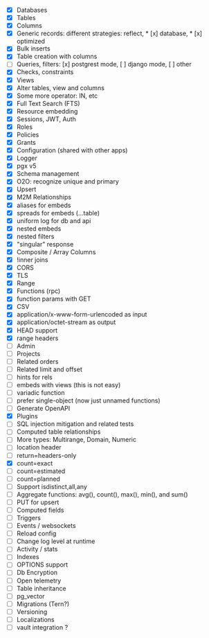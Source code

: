 * [x] Databases
* [x] Tables
* [x] Columns
* [x] Generic records: different strategies: reflect, * [x] database, * [x] optimized
* [x] Bulk inserts
* [x] Table creation with columns 
* [ ] Queries, filters: [x] postgrest mode, [ ] django mode, [ ] other
* [x] Checks, constraints
* [x] Views
* [x] Alter tables, view and columns
* [x] Some more operator: IN, etc
* [x] Full Text Search (FTS)
* [x] Resource embedding
* [x] Sessions, JWT, Auth
* [x] Roles
* [x] Policies
* [x] Grants
* [x] Configuration (shared with other apps) 
* [x] Logger
* [x] pgx v5
* [x] Schema management
* [x] O2O: recognize unique and primary
* [x] Upsert
* [x] M2M Relationships
* [x] aliases for embeds
* [x] spreads for embeds (...table)
* [x] uniform log for db and api
* [x] nested embeds
* [x] nested filters
* [x] "singular" response
* [x] Composite / Array Columns
* [x] !inner joins
* [x] CORS
* [x] TLS
* [x] Range
* [x] Functions (rpc)
* [x] function params with GET
* [x] CSV
* [x] application/x-www-form-urlencoded as input
* [x] application/octet-stream as output
* [x] HEAD support
* [x] range headers
* [ ] Admin
* [ ] Projects
* [ ] Related orders
* [ ] Related limit and offset
* [ ] hints for rels
* [ ] embeds with views (this is not easy)
* [ ] variadic function
* [ ] prefer single-object (now just unnamed functions)
* [ ] Generate OpenAPI
* [x] Plugins
* [ ] SQL injection mitigation and related tests
* [ ] Computed table relationships
* [ ] More types: Multirange, Domain, Numeric
* [ ] location header
* [ ] return=headers-only
* [x] count=exact
* [ ] count=estimated
* [ ] count=planned
* [ ] Support isdistinct,all,any
* [ ] Aggregate functions: avg(), count(), max(), min(), and sum()
* [ ] PUT for upsert
* [ ] Computed fields
* [ ] Triggers
* [ ] Events / websockets
* [ ] Reload config
* [ ] Change log level at runtime
* [ ] Activity / stats
* [ ] Indexes
* [ ] OPTIONS support
* [ ] Db Encryption
* [ ] Open telemetry
* [ ] Table inheritance
* [ ] pg_vector
* [ ] Migrations (Tern?)
* [ ] Versioning
* [ ] Localizations
* [ ] vault integration ?